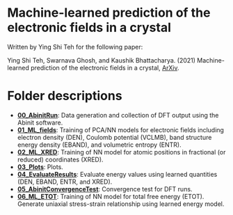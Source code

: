 Machine-learned prediction of the electronic fields in a crystal
================================================================

Written by Ying Shi Teh for the following paper:

Ying Shi Teh, Swarnava Ghosh, and Kaushik Bhattacharya. (2021) Machine-learned prediction of the electronic fields in a crystal, [ArXiv](https://arxiv.org/abs/2104.03831).

Folder descriptions
==================
* **[00_AbinitRun](00_AbinitRun/)**: 
Data generation and collection of DFT output using the Abinit software.  
* **[01_ML_fields](01_ML_fields/)**: 
Training of PCA/NN models for electronic fields including electron density (DEN), Coulomb potential (VCLMB), band structure energy density (EBAND), and volumetric entropy (ENTR).  
* **[02_ML_XRED](02_ML_XRED/)**:
Training of NN model for atomic positions in fractional (or reduced) coordinates (XRED).  
* **[03_Plots](03_Plots/)**: 
Plots.  
* **[04_EvaluateResults](04_EvaluateResults/)**: 
Evaluate energy values using learned quantities (DEN, EBAND, ENTR, and XRED).  
* **[05_AbinitConvergenceTest](05_AbinitConvergenceTest/)**: 
Convergence test for DFT runs.  
* **[06_ML_ETOT](06_ML_ETOT/)**: 
Training of NN model for total free energy (ETOT). Generate uniaxial stress-strain relationship using learned energy model.

